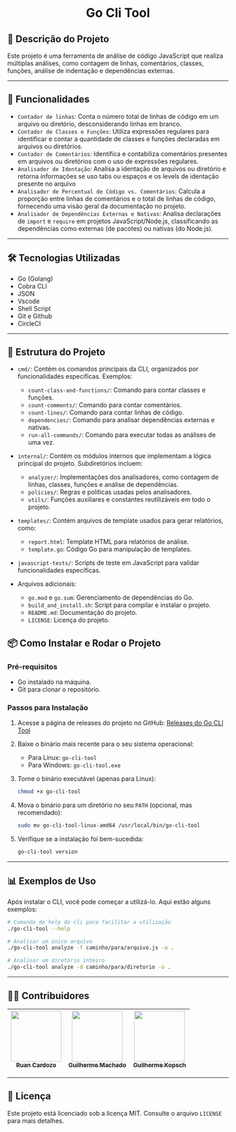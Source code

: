 <h1 align="center"> Go Cli Tool </h1>

## 📜 Descrição do Projeto

Este projeto é uma ferramenta de análise de código JavaScript que realiza múltiplas análises, como contagem de linhas, comentários, classes, funções, análise de indentação e dependências externas.

---

## 🚀 Funcionalidades

<!-- Liste as funcionalidades principais do seu projeto. -->

- `Contador de linhas`: Conta o número total de linhas de código em um arquivo ou diretório, desconsiderando linhas em branco.
- `Contador de Classes e Funções`: Utiliza expressões regulares para identificar e contar a quantidade de classes e funções declaradas em arquivos ou diretórios.
- `Contador de Comentários`: Identifica e contabiliza comentários presentes em arquivos ou diretórios com o uso de expressões regulares.
- `Analisador de Identação`: Analisa a identação de arquivos ou diretório e retorna informações se uso tabs ou espaços e os levels de identação presente no arquivo
- `Analisador de Percentual de Código vs. Comentários`: Calcula a proporção entre linhas de comentários e o total de linhas de código, fornecendo uma visão geral da documentação no projeto.
- `Analisador de Dependências Externas e Nativas`: Analisa declarações de `import` e `require` em projetos JavaScript/Node.js, classificando as dependências como externas (de pacotes) ou nativas (do Node.js).

---

## 🛠️ Tecnologias Utilizadas

<!-- Liste as tecnologias, linguagens ou frameworks usados no projeto. -->

- Go (Golang)
- Cobra CLI
- JSON
- Vscode
- Shell Script
- Git e Github
- CircleCI

---

## 📂 Estrutura do Projeto

- `cmd/`: Contém os comandos principais da CLI, organizados por funcionalidades específicas. Exemplos:
  - `count-class-and-functions/`: Comando para contar classes e funções.
  - `count-comments/`: Comando para contar comentários.
  - `count-lines/`: Comando para contar linhas de código.
  - `dependencies/`: Comando para analisar dependências externas e nativas.
  - `run-all-commands/`: Comando para executar todas as análises de uma vez.

- `internal/`: Contém os módulos internos que implementam a lógica principal do projeto. Subdiretórios incluem:
  - `analyzer/`: Implementações dos analisadores, como contagem de linhas, classes, funções e análise de dependências.
  - `policies/`: Regras e políticas usadas pelos analisadores.
  - `utils/`: Funções auxiliares e constantes reutilizáveis em todo o projeto.

- `templates/`: Contém arquivos de template usados para gerar relatórios, como:
  - `report.html`: Template HTML para relatórios de análise.
  - `template.go`: Código Go para manipulação de templates.

- `javascript-tests/`: Scripts de teste em JavaScript para validar funcionalidades específicas.

- Arquivos adicionais:
  - `go.mod` e `go.sum`: Gerenciamento de dependências do Go.
  - `build_and_install.sh`: Script para compilar e instalar o projeto.
  - `README.md`: Documentação do projeto.
  - `LICENSE`: Licença do projeto.

## 📦 Como Instalar e Rodar o Projeto

### Pré-requisitos

<!-- Liste os pré-requisitos necessários para rodar o projeto. -->

- Go instalado na máquina.
- Git para clonar o repositório.

### Passos para Instalação

1. Acesse a página de releases do projeto no GitHub:
   [Releases do Go CLI Tool](https://github.com/ruan-cardozo/go-cli-tool/releases)

2. Baixe o binário mais recente para o seu sistema operacional:
   - Para Linux: `go-cli-tool`
   - Para Windows: `go-cli-tool.exe`

3. Torne o binário executável (apenas para Linux):
   ```bash
   chmod +x go-cli-tool
   ```
4. Mova o binário para um diretório no seu `PATH` (opcional, mas recomendado):
   ```bash
   sudo mv go-cli-tool-linux-amd64 /usr/local/bin/go-cli-tool
   ```
5. Verifique se a instalação foi bem-sucedida:
   ```bash
   go-cli-tool version
   ```

---

## 📊 Exemplos de Uso

Após instalar o CLI, você pode começar a utilizá-lo. Aqui estão alguns exemplos:

```bash
# Comando de help do cli para facilitar a utilização 
./go-cli-tool --help

# Analisar um único arquivo
./go-cli-tool analyze -f caminho/para/arquivo.js -o .

# Analisar um diretório inteiro
./go-cli-tool analyze -d caminho/para/diretorio -o .
```

---

## 🧑‍💻 Contribuidores

<!-- Liste os contribuidores do projeto. -->

| [<img loading="lazy" src="https://github.com/ruan-cardozo.png" width=115><br><sub>Ruan Cardozo</sub>](https://github.com/ruan-cardozo) |  [<img loading="lazy" src="https://github.com/guimachado1.png" width=115><br><sub>Guilherme Machado</sub>](https://github.com/guimachado1) |  [<img loading="lazy" src="https://github.com/guilherme-kopsch.png" width=115><br><sub>Guilherme Kopsch</sub>](https://github.com/guilherme-kopsch) |
| :---: | :---: | :---: |

---

## 📜 Licença

Este projeto está licenciado sob a licença MIT. Consulte o arquivo `LICENSE` para mais detalhes.
